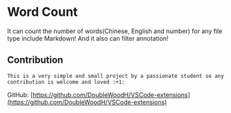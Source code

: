 # Word Count
It can count the number of words(Chinese, English and number) for any file type include Markdown!
And it also can filter annotation!

## Contribution
    This is a very simple and small project by a passionate student so any contribution is welcome and loved :+1:
GitHub: [https://github.com/DoubleWoodH/VSCode-extensions](https://github.com/DoubleWoodH/VSCode-extensions)
